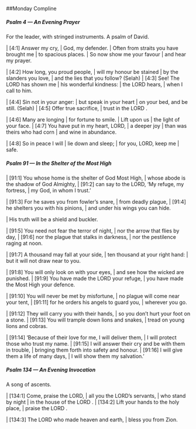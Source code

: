 ##Monday Compline

##### Psalm 4 — An Evening Prayer #####

For the leader, with stringed instruments. A psalm of David.

|   [4:1] Answer my cry,
|    God, my defender.
|  Often from straits you have brought me
|    to spacious places.
|  So now show me your favour
|    and hear my prayer.

|   [4:2] How long, you proud people,
|    will my honour be stained
|  by the slanders you love,
|    and the lies that you follow? (Selah)
|   [4:3] See! The LORD has shown me
|    his wonderful kindness:
|  the LORD hears,
|    when I call to him.

|   [4:4] Sin not in your anger:
|    but speak in your heart
|    on your bed, and be still. (Selah)
|   [4:5] Offer true sacrifice,
|    trust in the LORD .

|   [4:6] Many are longing
|    for fortune to smile.
|  Lift upon us
|    the light of your face.
|   [4:7] You have put in my heart, LORD,
|    a deeper joy
|  than was theirs who had corn
|    and wine in abundance.

|   [4:8] So in peace I will
|    lie down and sleep;
|  for you, LORD, keep me
|    safe.

##### Psalm 91 — In the Shelter of the Most High #####

|   [91:1] You whose home is the shelter of God Most High,
|    whose abode is the shadow of God Almighty,
|   [91:2] can say to the LORD, ‘My refuge, my fortress,
|    my God, in whom I trust.’

|   [91:3] For he saves you from fowler’s snare,
|    from deadly plague,
|   [91:4] he shelters you with his pinions,
|    and under his wings you can hide.

|  His truth will be a shield and buckler.

|   [91:5] You need not fear the terror of night,
|    nor the arrow that flies by day,
|   [91:6] nor the plague that stalks in darkness,
|    nor the pestilence raging at noon.

|   [91:7] A thousand may fall at your side,
|    ten thousand at your right hand:
|  but it will not draw near to you.

|   [91:8] You will only look on with your eyes,
|    and see how the wicked are punished.
|   [91:9] You have made the LORD your refuge,
|    you have made the Most High your defence.

|   [91:10] You will never be met by misfortune,
|    no plague will come near your tent,
|   [91:11] for he orders his angels to guard you,
|    wherever you go.

|   [91:12] They will carry you with their hands,
|    so you don’t hurt your foot on a stone.
|   [91:13] You will trample down lions and snakes,
|    tread on young lions and cobras.

|   [91:14] ‘Because of their love for me, I will deliver them,
|    I will protect those who trust my name.
|   [91:15] I will answer their cry and be with them in trouble,
|    bringing them forth into safety and honour.
|   [91:16] I will give them a life of many days,
|    I will show them my salvation.’

##### Psalm 134 — An Evening Invocation #####

A song of ascents.

|   [134:1] Come, praise the LORD,
|    all you the LORD’s servants,
|  who stand by night
|    in the house of the LORD .
|   [134:2] Lift your hands to the holy place,
|    praise the LORD .

|   [134:3] The LORD who made heaven and earth,
|    bless you from Zion.
